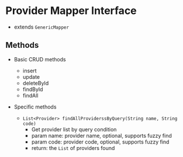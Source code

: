 # Provider Mapper Interface

- extends `GenericMapper`

## Methods

- Basic CRUD methods
	* insert
	* update
	* deleteById
	* findById
	* findAll
  
- Specific methods
	* `List<Provider> findAllProviderssByQuery(String name, String code)`
		+ Get provider list by query condition
		+ param name: provider name, optional, supports fuzzy find
		+ param code: provider code, optional, supports fuzzy find
		+ return: the `List` of providers found

	
	
